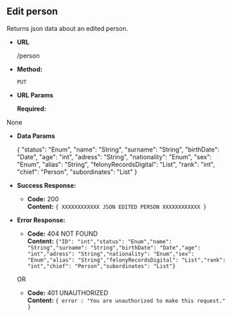 **Edit person**
----
  Returns json data about an edited person.

* **URL**

  /person

* **Method:**

  `PUT`
  
*  **URL Params**

   **Required:**
 
  None

* **Data Params**

  {
  "status": "Enum",
  "name": "String",
  "surname": "String",
  "birthDate": "Date",
  "age": "int",
  "adress": "String",
  "nationality": "Enum",
  "sex": "Enum",
  "alias": "String",
  "felonyRecordsDigital": "List",
  "rank": "int",
  "chief": "Person",
  "subordinates": "List"
  }

* **Success Response:**

  * **Code:** 200 <br />
    **Content:** `{ XXXXXXXXXXXX JSON EDITED PERSON XXXXXXXXXXXX }`
 
* **Error Response:**

  * **Code:** 404 NOT FOUND <br />
    **Content:** `{"ID": "int","status": "Enum","name": "String","surname": "String","birthDate": "Date","age": "int","adress": "String","nationality": "Enum","sex": "Enum","alias": "String","felonyRecordsDigital": "List","rank": "int","chief": "Person","subordinates": "List"}`

  OR

  * **Code:** 401 UNAUTHORIZED <br />
    **Content:** `{ error : "You are unauthorized to make this request." }`

